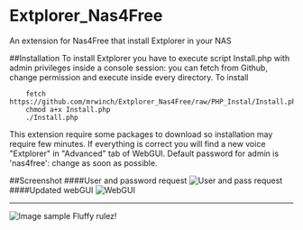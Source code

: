 # Extplorer_Nas4Free
An extension for Nas4Free that install Extplorer in your NAS

##Installation
To install Extplorer you have to execute script Install.php with admin privileges inside a console session: you can fetch from Github, change permission and execute inside every directory. To install
```
    fetch https://github.com/mrwinch/Extplorer_Nas4Free/raw/PHP_Instal/Install.php
    chmod a+x Install.php
    ./Install.php
```
This extension require some packages to download so installation may require few minutes. If everything is correct you will find a new voice "Extplorer" in "Advanced" tab of WebGUI. Default password for admin is 'nas4free': change as soon as possible.

##Screenshot
####User and password request
![User and pass request](https://github.com/mrwinch/Extplorer_Nas4Free/raw/PHP_Instal/Screenshot/Immagine1.png)
####Updated webGUI
![WebGUI](https://github.com/mrwinch/Extplorer_Nas4Free/raw/PHP_Instal/Screenshot/Immagine3.png)

***
![Image sample](https://github.com/mrwinch/Extplorer_Nas4Free/raw/PHP_Instal/Screenshot/Avatar_Small.JPG) Fluffy rulez!
